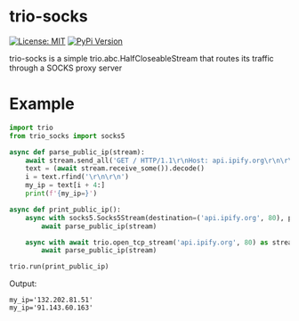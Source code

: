 # trio-socks
[![License: MIT](https://img.shields.io/badge/License-MIT-yellow.svg)](https://opensource.org/licenses/MIT)
[![PyPi Version](https://img.shields.io/pypi/v/trio-socks.svg)](https://pypi.python.org/pypi/trio-socks/)

trio-socks is a simple trio.abc.HalfCloseableStream that routes its traffic through a SOCKS proxy server

# Example 
```python
import trio
from trio_socks import socks5

async def parse_public_ip(stream):
	await stream.send_all('GET / HTTP/1.1\r\nHost: api.ipify.org\r\n\r\n'.encode())
	text = (await stream.receive_some()).decode()
	i = text.rfind('\r\n\r\n')
	my_ip = text[i + 4:]
	print(f'{my_ip=}')

async def print_public_ip():
	async with socks5.Socks5Stream(destination=('api.ipify.org', 80), proxy=('10.179.205.114', 1664)) as stream:
		await parse_public_ip(stream)

	async with await trio.open_tcp_stream('api.ipify.org', 80) as stream:
		await parse_public_ip(stream)

trio.run(print_public_ip)
```
Output:
```
my_ip='132.202.81.51'
my_ip='91.143.60.163'
```
